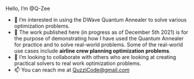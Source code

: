 
Hello, I’m @Q-Zee

- 👀 I’m interested in using the DWave Quantum Annealer to solve various optimization problems.
- 🌱 The work published here (in progress as of December 5th 2021) is for the purpose of demonstrating how I have used the Quantum Annealer for practice and to solve real-world problems. Some of the real-world use cases include **airline crew planning optimization problems**. 
- 💞️ I’m looking to collaborate with others who are looking at creating practical solvers to real work optimization problems.
- 📫 You can reach me at QuzziCode@gmail.com

<!---
Q-Zee/Q-Zee is a ✨ special ✨ repository because its `README.md` (this file) appears on your GitHub profile.
You can click the Preview link to take a look at your changes.
--->
